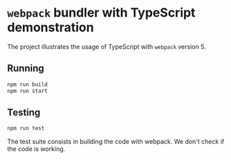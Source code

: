 # `webpack` bundler with TypeScript demonstration

The project illustrates the usage of TypeScript with `webpack` version 5.

## Running

```bash
npm run build
npm run start
```

## Testing

```bash
npm run test
```

The test suite consists in building the code with webpack. We don't check if the code is working.
